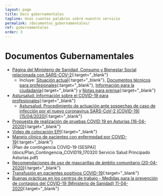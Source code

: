 ```yaml
---
layout: page
title: Docs gubernamentales
tagline: Unas cuantas palabras sobre nuestro servicio
permalink: /documentos_gubernamentales/
ref: gubernamentales
order: 3
---
```

# Documentos Gubernamentales

* [Página del Ministerio de Sanidad, Consumo y Bienestar Social relacionada con SARS-COV-2](https://www.mscbs.gob.es/profesionales/saludPublica/ccayes/alertasActual/nCov-China/home.htm){:target="_blank"}
  * Incluye: [Situación actual](https://www.mscbs.gob.es/profesionales/saludPublica/ccayes/alertasActual/nCov-China/situacionActual.htm){:target="_blank"}, [Documentos técnicos para profesionales](https://www.mscbs.gob.es/profesionales/saludPublica/ccayes/alertasActual/nCov-China/documentos.htm){:target="_blank"}, [Información para la ciudadanía](https://www.mscbs.gob.es/profesionales/saludPublica/ccayes/alertasActual/nCov-China/ciudadania.htm){:target="_blank"} y [Notas para prensa](https://www.mscbs.gob.es/profesionales/cargarNotas.do){:target="_blank"}
* [Astursalud: Información sobre el COVID-19 para profesionales](https://www.astursalud.es/en/noticias/-/noticias/procedimiento-de-actuacion-ante-sospechas-de-caso-de-infeccion-por-el-nuevo-coronavirus-2019-ncov-en-asturias){:target="_blank"}
  * [Astursalud: Procedimiento de actuación ante sospechas de caso de infección por el nuevo coronavirus SARS-CoV-2 (COVID-19) (15/04/2020)](https://www.astursalud.es/documents/31867/973133/Procedimiento+COVID-19_Asturias_General.pdf/b428ca7a-55bf-7029-28e5-cbfdd6947c2a){:target="_blank"}
* [Propuesta de realización de pruebas COVID 19 en Asturias (16-04-2020)](https://drive.google.com/open?id=1CDivkT3baSbOuYFK-O7nYAQlT-I6KEqv){:target="_blank"}
* [Video de colocación EPI](https://www.youtube.com/watch?v=jjaJYRolrJo&feature=youtu.be){:target="_blank"}
* [Manejo clínico de pacientes con enfermedad por COVID-19](docs/Manejo-clínico-de-pacientes-con-enfermedad-por-COVID-19-MINISTERIO-SANIDA-pdf.pdf){:target="_blank"}
* [Plan de contingencia COVID-19 \(SESPA)](docs/Plan_Contingencia_COVID19_170320 Servicio Salud Principado Asturias.pdf)
* [Recomendaciones de uso de mascarillas de ámbito comunitario (20-04-2020)](https://drive.google.com/open?id=1T5ZR-LivtEqmOe9xWDrfb1_E_5Ed4nBx){:target="_blank"}
* [Transfusión en pacientes positivos COVID-19](https://drive.google.com/open?id=1D4zZTxzPPq24_f2e0uYmTTKoK-MtY2b2){:target="_blank"}
* [Buenas prácticas en los centros de trabajo - Medidas para la prevención de contagios del COVID-19 (Ministerio de Sanidad) 11-04-2020](https://drive.google.com/open?id=1r9wiHkdQFdegWkpkhwAUyoL3NLmuOYDP){:target="_blank"}
